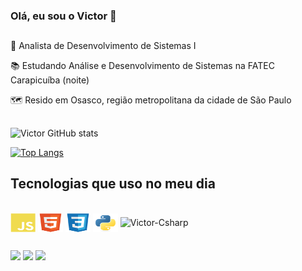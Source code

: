 ### Olá, eu sou o Victor 👋
##

💼 Analista de Desenvolvimento de Sistemas I

📚 Estudando Análise e Desenvolvimento de Sistemas na FATEC Carapicuíba (noite)

🗺️ Resido em Osasco, região metropolitana da cidade de São Paulo
##

![Victor GitHub stats](https://github-readme-stats.vercel.app/api?username=svictorzz&show_icons=true&theme=tokyonight)

[![Top Langs](https://github-readme-stats.vercel.app/api/top-langs/?username=svictorzz&layout=compact)](https://github.com/victorzz/github-readme-stats)




## Tecnologias que uso no meu dia
<div style="display: inline_block"><br>
  <img align="center" alt="Victor-Js" height="30" width="40" src="https://raw.githubusercontent.com/devicons/devicon/master/icons/javascript/javascript-plain.svg">
  <img align="center" alt="Victor-HTML" height="30" width="40" src="https://raw.githubusercontent.com/devicons/devicon/master/icons/html5/html5-original.svg">
  <img align="center" alt="Victor-CSS" height="30" width="40" src="https://raw.githubusercontent.com/devicons/devicon/master/icons/css3/css3-original.svg">
  <img align="center" alt="Victor-Python" height="30" width="40" src="https://raw.githubusercontent.com/devicons/devicon/master/icons/python/python-original.svg">
  <img align="center" alt="Victor-Csharp" height="30" width="40" src="https://cdn.jsdelivr.net/gh/devicons/devicon/icons/java/java-original-wordmark.svg">
  
  ##
  
  <div> 
    

 <a href="https://instagram.com/svictorzz" target="_blank"><img src="https://img.shields.io/badge/-Instagram-%23E4405F?style=for-the-badge&logo=instagram&logoColor=white" target="_blank"></a>
 <a href = "mailto:vsouzajob@gmail.com"><img src="https://img.shields.io/badge/-Gmail-%23333?style=for-the-badge&logo=gmail&logoColor=white" target="_blank"></a>
 <a href="https://www.linkedin.com/in/svictorzz/" target="_blank"><img src="https://img.shields.io/badge/-LinkedIn-%230077B5?style=for-the-badge&logo=linkedin&logoColor=white" target="_blank"></a> 
</div>

  
  
</div>


